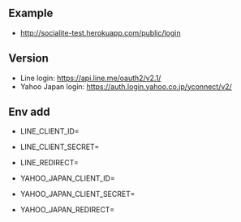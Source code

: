 ## Example
- http://socialite-test.herokuapp.com/public/login

## Version
- Line login: https://api.line.me/oauth2/v2.1/
- Yahoo Japan login: https://auth.login.yahoo.co.jp/yconnect/v2/

## Env add
- LINE_CLIENT_ID=
- LINE_CLIENT_SECRET=
- LINE_REDIRECT=

- YAHOO_JAPAN_CLIENT_ID=
- YAHOO_JAPAN_CLIENT_SECRET=
- YAHOO_JAPAN_REDIRECT=
